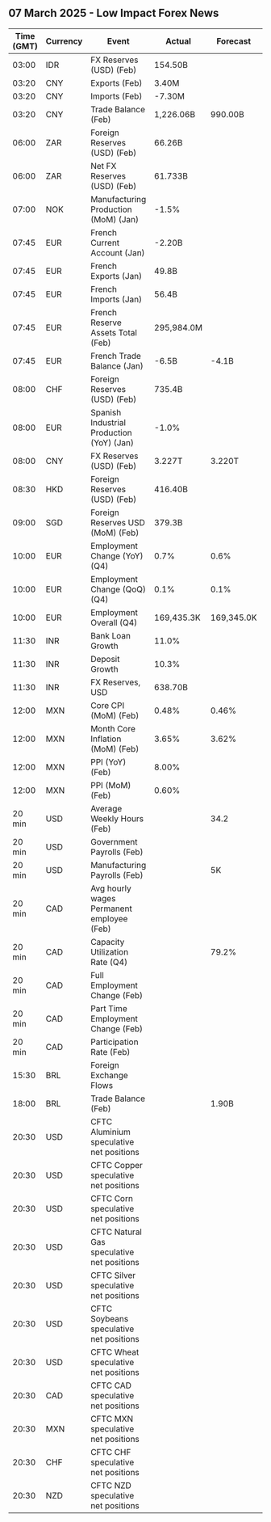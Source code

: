 ## 07 March 2025 - Low Impact Forex News

| Time (GMT) | Currency | Event | Actual | Forecast | Previous |
|------|----------|-------|--------|----------|----------|
| 03:00 | IDR | FX Reserves (USD) (Feb) | 154.50B |  | 156.10B |
| 03:20 | CNY | Exports (Feb) | 3.40M |  | 10.90M |
| 03:20 | CNY | Imports (Feb) | -7.30M |  | 1.30M |
| 03:20 | CNY | Trade Balance (Feb) | 1,226.06B | 990.00B | 752.91B |
| 06:00 | ZAR | Foreign Reserves (USD) (Feb) | 66.26B |  | 65.88B |
| 06:00 | ZAR | Net FX Reserves (USD) (Feb) | 61.733B |  | 61.328B |
| 07:00 | NOK | Manufacturing Production (MoM) (Jan) | -1.5% |  | 3.2% |
| 07:45 | EUR | French Current Account (Jan) | -2.20B |  | 2.60B |
| 07:45 | EUR | French Exports (Jan) | 49.8B |  | 52.2B |
| 07:45 | EUR | French Imports (Jan) | 56.4B |  | 55.7B |
| 07:45 | EUR | French Reserve Assets Total (Feb) | 295,984.0M |  | 275,078.0M |
| 07:45 | EUR | French Trade Balance (Jan) | -6.5B | -4.1B | -3.5B |
| 08:00 | CHF | Foreign Reserves (USD) (Feb) | 735.4B |  | 736.4B |
| 08:00 | EUR | Spanish Industrial Production (YoY) (Jan) | -1.0% |  | 2.0% |
| 08:00 | CNY | FX Reserves (USD) (Feb) | 3.227T | 3.220T | 3.209T |
| 08:30 | HKD | Foreign Reserves (USD) (Feb) | 416.40B |  | 421.50B |
| 09:00 | SGD | Foreign Reserves USD (MoM) (Feb) | 379.3B |  | 376.7B |
| 10:00 | EUR | Employment Change (YoY) (Q4) | 0.7% | 0.6% | 1.0% |
| 10:00 | EUR | Employment Change (QoQ) (Q4) | 0.1% | 0.1% | 0.2% |
| 10:00 | EUR | Employment Overall (Q4) | 169,435.3K | 169,345.0K | 169,112.9K |
| 11:30 | INR | Bank Loan Growth | 11.0% |  | 11.3% |
| 11:30 | INR | Deposit Growth | 10.3% |  | 10.6% |
| 11:30 | INR | FX Reserves, USD | 638.70B |  | 640.48B |
| 12:00 | MXN | Core CPI (MoM) (Feb) | 0.48% | 0.46% | 0.41% |
| 12:00 | MXN | Month Core Inflation (MoM) (Feb) | 3.65% | 3.62% | 3.66% |
| 12:00 | MXN | PPI (YoY) (Feb) | 8.00% |  | 7.80% |
| 12:00 | MXN | PPI (MoM) (Feb) | 0.60% |  | 0.70% |
| 20 min | USD | Average Weekly Hours (Feb) |  | 34.2 | 34.1 |
| 20 min | USD | Government Payrolls (Feb) |  |  | 32.0K |
| 20 min | USD | Manufacturing Payrolls (Feb) |  | 5K | 3K |
| 20 min | CAD | Avg hourly wages Permanent employee (Feb) |  |  | 3.7% |
| 20 min | CAD | Capacity Utilization Rate (Q4) |  | 79.2% | 79.3% |
| 20 min | CAD | Full Employment Change (Feb) |  |  | 35.2K |
| 20 min | CAD | Part Time Employment Change (Feb) |  |  | 40.9K |
| 20 min | CAD | Participation Rate (Feb) |  |  | 65.5% |
| 15:30 | BRL | Foreign Exchange Flows |  |  | 1.668B |
| 18:00 | BRL | Trade Balance (Feb) |  | 1.90B | 2.16B |
| 20:30 | USD | CFTC Aluminium speculative net positions |  |  | 2.5K |
| 20:30 | USD | CFTC Copper speculative net positions |  |  | 19.0K |
| 20:30 | USD | CFTC Corn speculative net positions |  |  | 441.2K |
| 20:30 | USD | CFTC Natural Gas speculative net positions |  |  | -73.8K |
| 20:30 | USD | CFTC Silver speculative net positions |  |  | 52.9K |
| 20:30 | USD | CFTC Soybeans speculative net positions |  |  | -10.6K |
| 20:30 | USD | CFTC Wheat speculative net positions |  |  | -62.1K |
| 20:30 | CAD | CFTC CAD speculative net positions |  |  | -137.9K |
| 20:30 | MXN | CFTC MXN speculative net positions |  |  | 28.7K |
| 20:30 | CHF | CFTC CHF speculative net positions |  |  | -39.5K |
| 20:30 | NZD | CFTC NZD speculative net positions |  |  | -53.7K |
